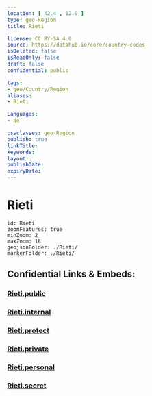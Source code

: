 ```yaml
---
location: [ 42.4 , 12.9 ] 
type: geo-Region
title: Rieti

license: CC BY-SA 4.0
source: https://datahub.io/core/country-codes
isDeleted: false
isReadOnly: false
draft: false
confidential: public

tags:
- geo/Country/Region
aliases:
- Rieti

Languages:
- de

cssclasses: geo-Region
publish: true
linkTitle: 
keywords: 
layout: 
publishDate: 
expiryDate: 
---
```


# Rieti

```leaflet
id: Rieti
zoomFeatures: true 
minZoom: 2 
maxZoom: 18
geojsonFolder: ./Rieti/
markerFolder: ./Rieti/
```


## Confidential Links & Embeds: 

### [Rieti.public](/_public/\Earth\Continent\Europe\Europe~South\Italy\regions~Italy\LazioRieti.public.md) 

### [Rieti.internal](/_internal/\Earth\Continent\Europe\Europe~South\Italy\regions~Italy\LazioRieti.internal.md) 

### [Rieti.protect](/_protect/\Earth\Continent\Europe\Europe~South\Italy\regions~Italy\LazioRieti.protect.md) 

### [Rieti.private](/_private/\Earth\Continent\Europe\Europe~South\Italy\regions~Italy\LazioRieti.private.md) 

### [Rieti.personal](/_personal/\Earth\Continent\Europe\Europe~South\Italy\regions~Italy\LazioRieti.personal.md) 

### [Rieti.secret](/_secret/\Earth\Continent\Europe\Europe~South\Italy\regions~Italy\LazioRieti.secret.md)

